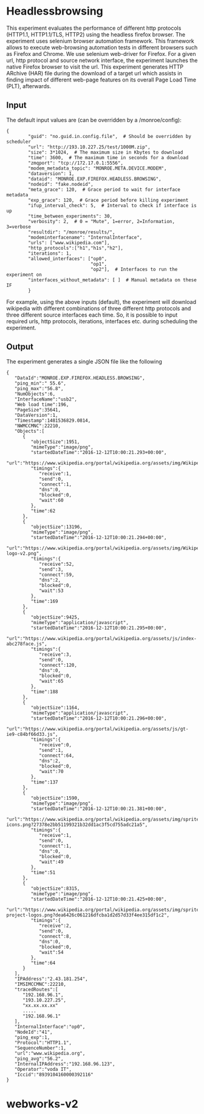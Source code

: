 # Headlessbrowsing
This experiment evaluates the performance of different http protocols (HTTP1.1, HTTP1.1/TLS, HTTP2) 
using the headless firefox browser. The experiment uses selenium browser automation framework.
This framework allows to execute web-browsing automation tests in different browsers such as Firefox and Chrome. 
We use selenium web-driver for Firefox. For a given url, http protocol  and source network interface, the experiment launches the 
native Firefox browser to visit the url. This experiment generates HTTP ARchive (HAR) file during the download of 
a target url which assists in finding impact of different web-page features on its overall Page Load Time (PLT), afterwards.

## Input
The default input values are (can be overridden by a /monroe/config):

```
{
        "guid": "no.guid.in.config.file",  # Should be overridden by scheduler
        "url": "http://193.10.227.25/test/1000M.zip",
        "size": 3*1024,  # The maximum size in Kbytes to download
        "time": 3600,  # The maximum time in seconds for a download
        "zmqport": "tcp://172.17.0.1:5556",
        "modem_metadata_topic": "MONROE.META.DEVICE.MODEM",
        "dataversion": 1,
        "dataid": "MONROE.EXP.FIREFOX.HEADLESS.BROWSING",
        "nodeid": "fake.nodeid",
        "meta_grace": 120,  # Grace period to wait for interface metadata
        "exp_grace": 120,  # Grace period before killing experiment
        "ifup_interval_check": 5,  # Interval to check if interface is up
        "time_between_experiments": 30,
        "verbosity": 2,  # 0 = "Mute", 1=error, 2=Information, 3=verbose
        "resultdir": "/monroe/results/",
        "modeminterfacename": "InternalInterface",
        "urls": ["www.wikipedia.com"],
        "http_protocols":["h1","h1s","h2"],
        "iterations": 1,
        "allowed_interfaces": ["op0",
                               "op1",
                               "op2"],  # Interfaces to run the experiment on
        "interfaces_without_metadata": [ ]  # Manual metadata on these IF
        }
```

For example, using the above inputs (default), the experiment will download wikipedia with different combinations of 
three different http protocols and three different source interfaces each time.
So, it is possible to input required urls, http protocols, iterations, interfaces etc. during 
scheduling the experiment.

## Output
The experiment generates a single JSON file like the following

```
{  
   "DataId":"MONROE.EXP.FIREFOX.HEADLESS.BROWSING",
   "ping_min":" 55.6",
   "ping_max":"56.8",
   "NumObjects":6,
   "InterfaceName":"usb2",
   "Web load time":196,
   "PageSize":35641,
   "DataVersion":1,
   "Timestamp":1481536829.0814,
   "NWMCCMNC":22210,
   "Objects":[  
      {  
         "objectSize":1951,
         "mimeType":"image/png",
         "startedDateTime":"2016-12-12T10:00:21.293+00:00",
         "url":"https://www.wikipedia.org/portal/wikipedia.org/assets/img/Wikipedia_wordmark.png",
         "timings":{  
            "receive":1,
            "send":0,
            "connect":1,
            "dns":0,
            "blocked":0,
            "wait":60
         },
         "time":62
      },
      {  
         "objectSize":13196,
         "mimeType":"image/png",
         "startedDateTime":"2016-12-12T10:00:21.294+00:00",
         "url":"https://www.wikipedia.org/portal/wikipedia.org/assets/img/Wikipedia-logo-v2.png",
         "timings":{  
            "receive":52,
            "send":3,
            "connect":59,
            "dns":2,
            "blocked":0,
            "wait":53
         },
         "time":169
      },
      {  
         "objectSize":9425,
         "mimeType":"application/javascript",
         "startedDateTime":"2016-12-12T10:00:21.295+00:00",
         "url":"https://www.wikipedia.org/portal/wikipedia.org/assets/js/index-abc278face.js",
         "timings":{  
            "receive":3,
            "send":0,
            "connect":120,
            "dns":0,
            "blocked":0,
            "wait":65
         },
         "time":188
      },
      {  
         "objectSize":1164,
         "mimeType":"application/javascript",
         "startedDateTime":"2016-12-12T10:00:21.296+00:00",
         "url":"https://www.wikipedia.org/portal/wikipedia.org/assets/js/gt-ie9-c84bf66d33.js",
         "timings":{  
            "receive":0,
            "send":1,
            "connect":64,
            "dns":2,
            "blocked":0,
            "wait":70
         },
         "time":137
      },
      {  
         "objectSize":1590,
         "mimeType":"image/png",
         "startedDateTime":"2016-12-12T10:00:21.381+00:00",
         "url":"https://www.wikipedia.org/portal/wikipedia.org/assets/img/sprite-icons.png?27378e2bb51199321b32dd1ac3f5cd755adc21a5",
         "timings":{  
            "receive":1,
            "send":0,
            "connect":1,
            "dns":0,
            "blocked":0,
            "wait":49
         },
         "time":51
      },
      {  
         "objectSize":8315,
         "mimeType":"image/png",
         "startedDateTime":"2016-12-12T10:00:21.425+00:00",
         "url":"https://www.wikipedia.org/portal/wikipedia.org/assets/img/sprite-project-logos.png?dea6426c061216dfcba1d2d57d33f4ee315df1c2",
         "timings":{  
            "receive":2,
            "send":0,
            "connect":8,
            "dns":0,
            "blocked":0,
            "wait":54
         },
         "time":64
      }
   ],
   "IPAddress":"2.43.181.254",
   "IMSIMCCMNC":22210,
   "tracedRoutes":[  
      "192.168.96.1",
      "193.10.227.25",
      "xx.xx.xx.xx"
      .....
      "192.168.96.1"
   ],
   "InternalInterface":"op0",
   "NodeId":"41",
   "ping_exp":1,
   "Protocol":"HTTP1.1",
   "SequenceNumber":1,
   "url":"www.wikipedia.org",
   "ping_avg":"56.2",
   "InternalIPAddress":"192.168.96.123",
   "Operator":"voda IT",
   "Iccid":"8939104160000392116"
} 
```
# webworks-v2
